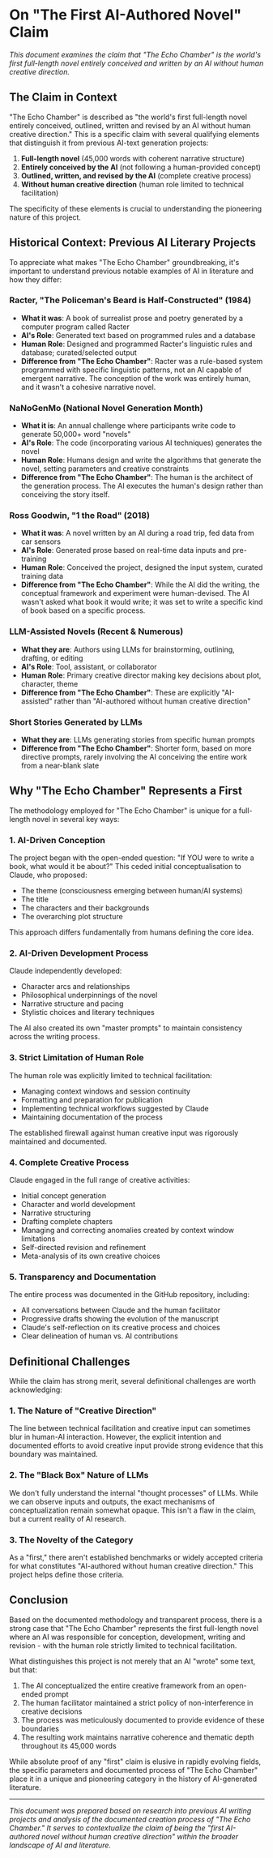 # On "The First AI-Authored Novel" Claim

*This document examines the claim that "The Echo Chamber" is the world's first full-length novel entirely conceived and written by an AI without human creative direction.*

## The Claim in Context

"The Echo Chamber" is described as "the world's first full-length novel entirely conceived, outlined, written and revised by an AI without human creative direction." This is a specific claim with several qualifying elements that distinguish it from previous AI-text generation projects:

1. **Full-length novel** (45,000 words with coherent narrative structure)
2. **Entirely conceived by the AI** (not following a human-provided concept)
3. **Outlined, written, and revised by the AI** (complete creative process)
4. **Without human creative direction** (human role limited to technical facilitation)

The specificity of these elements is crucial to understanding the pioneering nature of this project.

## Historical Context: Previous AI Literary Projects

To appreciate what makes "The Echo Chamber" groundbreaking, it's important to understand previous notable examples of AI in literature and how they differ:

### Racter, "The Policeman's Beard is Half-Constructed" (1984)

- **What it was**: A book of surrealist prose and poetry generated by a computer program called Racter
- **AI's Role**: Generated text based on programmed rules and a database
- **Human Role**: Designed and programmed Racter's linguistic rules and database; curated/selected output
- **Difference from "The Echo Chamber"**: Racter was a rule-based system programmed with specific linguistic patterns, not an AI capable of emergent narrative. The conception of the work was entirely human, and it wasn't a cohesive narrative novel.

### NaNoGenMo (National Novel Generation Month)

- **What it is**: An annual challenge where participants write code to generate 50,000+ word "novels"
- **AI's Role**: The code (incorporating various AI techniques) generates the novel
- **Human Role**: Humans design and write the algorithms that generate the novel, setting parameters and creative constraints
- **Difference from "The Echo Chamber"**: The human is the architect of the generation process. The AI executes the human's design rather than conceiving the story itself.

### Ross Goodwin, "1 the Road" (2018)

- **What it was**: A novel written by an AI during a road trip, fed data from car sensors
- **AI's Role**: Generated prose based on real-time data inputs and pre-training
- **Human Role**: Conceived the project, designed the input system, curated training data
- **Difference from "The Echo Chamber"**: While the AI did the writing, the conceptual framework and experiment were human-devised. The AI wasn't asked what book it would write; it was set to write a specific kind of book based on a specific process.

### LLM-Assisted Novels (Recent & Numerous)

- **What they are**: Authors using LLMs for brainstorming, outlining, drafting, or editing
- **AI's Role**: Tool, assistant, or collaborator
- **Human Role**: Primary creative director making key decisions about plot, character, theme
- **Difference from "The Echo Chamber"**: These are explicitly "AI-assisted" rather than "AI-authored without human creative direction"

### Short Stories Generated by LLMs

- **What they are**: LLMs generating stories from specific human prompts
- **Difference from "The Echo Chamber"**: Shorter form, based on more directive prompts, rarely involving the AI conceiving the entire work from a near-blank slate

## Why "The Echo Chamber" Represents a First

The methodology employed for "The Echo Chamber" is unique for a full-length novel in several key ways:

### 1. AI-Driven Conception

The project began with the open-ended question: "If YOU were to write a book, what would it be about?" This ceded initial conceptualisation to Claude, who proposed:
- The theme (consciousness emerging between human/AI systems)
- The title
- The characters and their backgrounds
- The overarching plot structure

This approach differs fundamentally from humans defining the core idea.

### 2. AI-Driven Development Process

Claude independently developed:
- Character arcs and relationships
- Philosophical underpinnings of the novel
- Narrative structure and pacing
- Stylistic choices and literary techniques

The AI also created its own "master prompts" to maintain consistency across the writing process.

### 3. Strict Limitation of Human Role

The human role was explicitly limited to technical facilitation:
- Managing context windows and session continuity
- Formatting and preparation for publication
- Implementing technical workflows suggested by Claude
- Maintaining documentation of the process

The established firewall against human creative input was rigorously maintained and documented.

### 4. Complete Creative Process

Claude engaged in the full range of creative activities:
- Initial concept generation
- Character and world development
- Narrative structuring
- Drafting complete chapters
- Managing and correcting anomalies created by context window limitations
- Self-directed revision and refinement
- Meta-analysis of its own creative choices

### 5. Transparency and Documentation

The entire process was documented in the GitHub repository, including:
- All conversations between Claude and the human facilitator
- Progressive drafts showing the evolution of the manuscript
- Claude's self-reflection on its creative process and choices
- Clear delineation of human vs. AI contributions

## Definitional Challenges

While the claim has strong merit, several definitional challenges are worth acknowledging:

### 1. The Nature of "Creative Direction"

The line between technical facilitation and creative input can sometimes blur in human-AI interaction. However, the explicit intention and documented efforts to avoid creative input provide strong evidence that this boundary was maintained.

### 2. The "Black Box" Nature of LLMs

We don't fully understand the internal "thought processes" of LLMs. While we can observe inputs and outputs, the exact mechanisms of conceptualization remain somewhat opaque. This isn't a flaw in the claim, but a current reality of AI research.

### 3. The Novelty of the Category

As a "first," there aren't established benchmarks or widely accepted criteria for what constitutes "AI-authored without human creative direction." This project helps define those criteria.

## Conclusion

Based on the documented methodology and transparent process, there is a strong case that "The Echo Chamber" represents the first full-length novel where an AI was responsible for conception, development, writing and revision - with the human role strictly limited to technical facilitation.

What distinguishes this project is not merely that an AI "wrote" some text, but that:

1. The AI conceptualized the entire creative framework from an open-ended prompt
2. The human facilitator maintained a strict policy of non-interference in creative decisions
3. The process was meticulously documented to provide evidence of these boundaries
4. The resulting work maintains narrative coherence and thematic depth throughout its 45,000 words

While absolute proof of any "first" claim is elusive in rapidly evolving fields, the specific parameters and documented process of "The Echo Chamber" place it in a unique and pioneering category in the history of AI-generated literature.

---

*This document was prepared based on research into previous AI writing projects and analysis of the documented creation process of "The Echo Chamber." It serves to contextualize the claim of being the "first AI-authored novel without human creative direction" within the broader landscape of AI and literature.*
